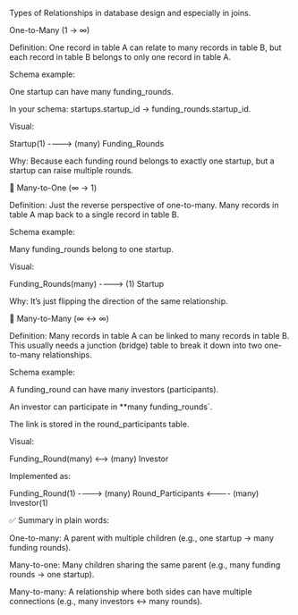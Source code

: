 Types of Relationships in database design and especially in joins.

One-to-Many (1 → ∞)

Definition: One record in table A can relate to many records in table B, but each record in table B belongs to only one record in table A.

Schema example:

One startup can have many funding_rounds.

In your schema: startups.startup_id → funding_rounds.startup_id.

Visual:

Startup(1) ----> (many) Funding_Rounds


Why: Because each funding round belongs to exactly one startup, but a startup can raise multiple rounds.

🔹 Many-to-One (∞ → 1)

Definition: Just the reverse perspective of one-to-many. Many records in table A map back to a single record in table B.

Schema example:

Many funding_rounds belong to one startup.

Visual:

Funding_Rounds(many) ----> (1) Startup


Why: It’s just flipping the direction of the same relationship.

🔹 Many-to-Many (∞ ↔ ∞)

Definition: Many records in table A can be linked to many records in table B. This usually needs a junction (bridge) table to break it down into two one-to-many relationships.

Schema example:

A funding_round can have many investors (participants).

An investor can participate in **many funding_rounds`.

The link is stored in the round_participants table.

Visual:

Funding_Round(many) <--> (many) Investor


Implemented as:

Funding_Round(1) ----> (many) Round_Participants <---- (many) Investor(1)


✅ Summary in plain words:

One-to-many: A parent with multiple children (e.g., one startup → many funding rounds).

Many-to-one: Many children sharing the same parent (e.g., many funding rounds → one startup).

Many-to-many: A relationship where both sides can have multiple connections (e.g., many investors ↔ many rounds).